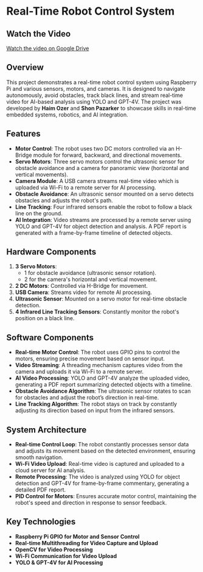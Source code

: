 # Real-Time Robot Control System
## Watch the Video
[Watch the video on Google Drive]([https://drive.google.com/file/d/1KT3zfMxrSUyNrONq2Dl1u-8bTKiKahBC/view?usp=sharing](https://drive.google.com/file/d/1C7SgLl26XzXY3-Pa0ce63k5wTcEeSidh/view?usp=drive_link))

## Overview

This project demonstrates a real-time robot control system using Raspberry Pi and various sensors, motors, and cameras. It is designed to navigate autonomously, avoid obstacles, track black lines, and stream real-time video for AI-based analysis using YOLO and GPT-4V. The project was developed by **Haim Ozer** and **Shon Pazarker** to showcase skills in real-time embedded systems, robotics, and AI integration.

## Features

- **Motor Control**: The robot uses two DC motors controlled via an H-Bridge module for forward, backward, and directional movements.
- **Servo Motors**: Three servo motors control the ultrasonic sensor for obstacle avoidance and a camera for panoramic view (horizontal and vertical movements).
- **Camera Module**: A USB camera streams real-time video which is uploaded via Wi-Fi to a remote server for AI processing.
- **Obstacle Avoidance**: An ultrasonic sensor mounted on a servo detects obstacles and adjusts the robot's path.
- **Line Tracking**: Four infrared sensors enable the robot to follow a black line on the ground.
- **AI Integration**: Video streams are processed by a remote server using YOLO and GPT-4V for object detection and analysis. A PDF report is generated with a frame-by-frame timeline of detected objects.

## Hardware Components

1. **3 Servo Motors**: 
    - 1 for obstacle avoidance (ultrasonic sensor rotation).
    - 2 for the camera's horizontal and vertical movement.
2. **2 DC Motors**: Controlled via H-Bridge for movement.
3. **USB Camera**: Streams video for remote AI processing.
4. **Ultrasonic Sensor**: Mounted on a servo motor for real-time obstacle detection.
5. **4 Infrared Line Tracking Sensors**: Constantly monitor the robot's position on a black line.

## Software Components

- **Real-time Motor Control**: The robot uses GPIO pins to control the motors, ensuring precise movement based on sensor input.
- **Video Streaming**: A threading mechanism captures video from the camera and uploads it via Wi-Fi to a remote server.
- **AI Video Processing**: YOLO and GPT-4V analyze the uploaded video, generating a PDF report summarizing detected objects with a timeline.
- **Obstacle Avoidance Algorithm**: The ultrasonic sensor rotates to scan for obstacles and adjust the robot’s direction in real-time.
- **Line Tracking Algorithm**: The robot stays on track by constantly adjusting its direction based on input from the infrared sensors.

## System Architecture

- **Real-time Control Loop**: The robot constantly processes sensor data and adjusts its movement based on the detected environment, ensuring smooth navigation.
- **Wi-Fi Video Upload**: Real-time video is captured and uploaded to a cloud server for AI analysis.
- **Remote Processing**: The video is analyzed using YOLO for object detection and GPT-4V for frame-by-frame commentary, generating a detailed PDF report.
- **PID Control for Motors**: Ensures accurate motor control, maintaining the robot's speed and direction in response to sensor feedback.

## Key Technologies

- **Raspberry Pi GPIO for Motor and Sensor Control**
- **Real-time Multithreading for Video Capture and Upload**
- **OpenCV for Video Processing**
- **Wi-Fi Communication for Video Upload**
- **YOLO & GPT-4V for AI Processing**
